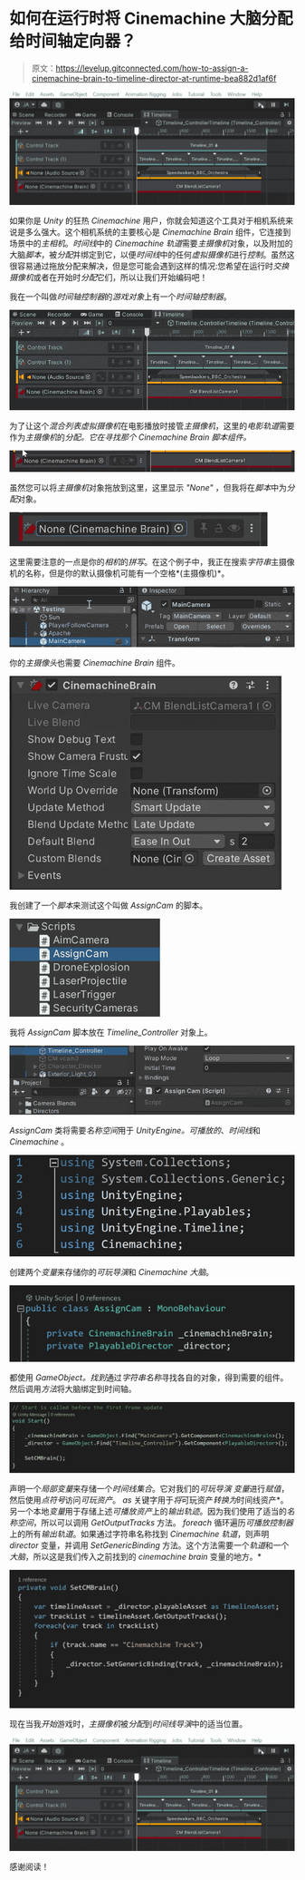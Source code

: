 # 如何在运行时将 Cinemachine 大脑分配给时间轴定向器？

> 原文：<https://levelup.gitconnected.com/how-to-assign-a-cinemachine-brain-to-timeline-director-at-runtime-bea882d1af6f>

![](img/43bb494e6eae35fa80ad6b8844e68832.png)

如果你是 *Unity* 的狂热 *Cinemachine* 用户，你就会知道这个工具对于相机系统来说是多么强大。这个相机系统的主要核心是 *Cinemachine Brain* 组件，它连接到场景中的*主相机*。*时间线*中的 *Cinemachine 轨道*需要*主摄像机*对象，以及附加的大脑*脚本*，被*分配*并绑定到它，以便*时间线*中的任何*虚拟摄像机*进行*控制*。虽然这很容易通过拖放分配来解决，但是您可能会遇到这样的情况:您希望在运行时*交换摄像机*或者在开始时*分配*它们，所以让我们开始编码吧！

我在一个叫做*时间轴控制器*的*游戏对象*上有一个*时间轴控制器*。

![](img/5825e6b98638cd43b86d60f849525f85.png)

为了让这个*混合列表虚拟摄像机*在电影播放时接管*主摄像机*，这里的*电影轨道*需要作为*主摄像机*的*分配。它在寻找那个 *Cinemachine Brain* 脚本组件。*

![](img/46d284c7112f44169269fc36683a1c22.png)

虽然您可以将*主摄像机*对象拖放到这里，这里显示 *"None"* ，但我将在*脚本*中为*分配*对象。

![](img/cdb1c2fb13b9642cd9211c4695e2836f.png)

这里需要注意的一点是你的*相机*的*拼写*。在这个例子中，我正在搜索*字符串*主摄像机的名称，但是你的默认摄像机可能有一个空格*(主摄像机)*。

![](img/2e8956870313a534456d008eb84e8c2c.png)

你的*主摄像头*也需要 *Cinemachine Brain* 组件。

![](img/acdda2109118ee53d79989ef69793cc3.png)

我创建了一个*脚本*来测试这个叫做 *AssignCam* 的脚本。

![](img/ef2b5b5c67bbab60df22382f5d3c6a4f.png)

我将 *AssignCam* 脚本放在 *Timeline_Controller* 对象上。

![](img/54c5617d0516973b0e5743525f538d7d.png)

*AssignCam* 类将需要*名称空间*用于 *UnityEngine。可播放的*、*时间线*和 *Cinemachine* 。

![](img/d46907a1f3043166ee6cb73e2c415d4e.png)

创建两个*变量*来存储你的*可玩导演*和 *Cinemachine 大脑*。

![](img/4e740169db8bf6b2d74c2f6538970904.png)

都使用 *GameObject。找到*通过*字符串名称*寻找各自的对象，得到需要的组件。然后调用*方法*将大脑绑定到时间轴。

![](img/a1c387070c4658cb11e6098b506f05d8.png)

声明一个*局部变量*来存储一个*时间线集合*。它对我们的*可玩导演* *变量*进行*赋值*，然后使用*点符号*访问*可玩资产*。 *as* 关键字用于*将*可玩资产*转换为*时间线资产*。另一个本地*变量*用于存储上述*可播放资产*上的*输出轨迹*。因为我们使用了适当的*名称空间*，所以可以调用 *GetOutputTracks* 方法。 *foreach* 循环遍历*可播放控制器*上的所有*输出轨道*。如果通过字符串名称找到 *Cinemachine 轨道*，则声明 *director* 变量，并调用 *SetGenericBinding* 方法。这个方法需要一个*轨道*和一个*大脑*，所以这是我们传入之前找到的 *cinemachine brain* 变量的地方。*

![](img/708ae80a1d36a823fa4f0c0528b6ce0d.png)

现在当我*开始*游戏时，*主摄像机*被*分配*到*时间线导演*中的适当位置。

![](img/43bb494e6eae35fa80ad6b8844e68832.png)

感谢阅读！